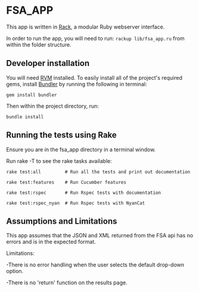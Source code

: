 # FSA_APP

This app is written in [Rack](https://github.com/rack/rack), a modular Ruby webserver interface.

In order to run the app, you will need to run:
`rackup lib/fsa_app.ru`
from within the folder structure.

## Developer installation

You will need [RVM](https://rvm.io/rvm/install) installed.
To easily install all of the project's required gems, install [Bundler](http://bundler.io/) by running the following in terminal:

`gem install bundler`

Then within the project directory, run:

`bundle install`


## Running the tests using Rake

Ensure you are in the fsa_app directory in a terminal window.

Run rake -T to see the rake tasks available:

``rake test:all         # Run all the tests and print out documentation``

``rake test:features    # Run Cucumber features``

``rake test:rspec       # Run Rspec tests with documentation``

``rake test:rspec_nyan  # Run Rspec tests with NyanCat``


## Assumptions and Limitations

This app assumes that the JSON and XML returned from the FSA api has no errors and is in the expected format.

Limitations:

-There is no error handling when the user selects the default drop-down option.

-There is no 'return' function on the results page.
